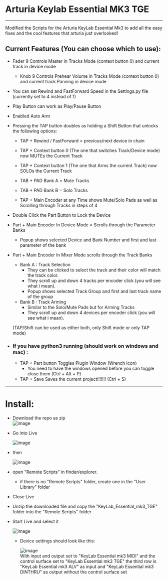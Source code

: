 # Arturia Keylab Essential MK3 TGE
------------------------------------

Modified the Scripts for the Arturia KeyLab Essential Mk3 to add all the easy fixes and the cool features that arturia just overlooked! 

## Current Features (You can choose which to use):

- Fader 9 Controls Master in Tracks Mode (context button 0) and current track in device mode
  - Knob 9 Controls Prehear Volume in Tracks Mode (context button 0) and current track Panning in device mode

- You can set Rewind and FastForward Speed in the Settings.py file (currently set to 4 instead of 1)

- Play Button can work as Play/Pause Button

- Enabled Auto Arm

- Pressing the TAP button doubles as holding a Shift Button that unlocks the following options:  

    - TAP + Rewind / FastForward = previous/next device in chain

    - TAP + Context button 0 (The one that switches Track/Device mode) now MUTEs the Current Track
     
    - TAP + Context button 1 (The one that Arms the current Track) now SOLOs the Current Track

    - TAB + PAD Bank A = Mute Tracks

    - TAB + PAD Bank B = Solo Tracks

    - TAP + Main Encoder at any Time shows Mute/Solo Pads as well as Scrolling through Tracks in steps of 4
    
- Double Click the Part Button to Lock the Device
    
- Part + Main Encoder In Device Mode = Scrolls through the Parameter Banks
  - Popup shows selected Device and Bank Number and first and last parameter of the bank
  
- Part + Main Encoder In Mixer Mode scrolls through the Track Banks
  - Bank A : Track Selection
    - They can be clicked to select the track and their color will match the track color.
    - They scroll up and down 4 tracks per encoder click (you will see what i mean).
    - Popup shows selected Track Group and first and last track name of the group
  - Bank B : Track Arming
    - Similar to the Solo/Mute Pads but for Arming Tracks
    - They scroll up and down 4 devices per encoder click (you will see what i mean).

  (TAP/Shift can be used as either both, only Shift mode or only TAP mode)

- ### If you have python3 running (should work on windows and mac) :
  - TAP + Part button Toggles Plugin Window (Wrench Icon) 
    - You need to have the windows opened before you can toggle close them (Ctrl + Alt + P)
  - TAP + Save Saves the current project!!!!!!! (Ctrl + S)
 
-------------------------


# Install:

- Download the repo as zip  
    ![image](https://github.com/MrMatch246/KeyLab_Essential_mk3_TGE/assets/50702646/10d56113-c67d-4d25-a660-16fdd33b7992) 


- Go into Live

  ![image](https://github.com/MrMatch246/Launchkey_MK3_TGE/assets/50702646/5290bc01-4248-4e5d-9a44-b5f9a80c7d3c)

- then 

  ![image](https://github.com/MrMatch246/Launchkey_MK3_TGE/assets/50702646/559af2d9-a063-437a-b2fe-77be1f838203)

- open "Remote Scripts" in finder/explorer.
  - if there is no "Remote Scripts" folder, create one in the "User Library" folder

- Close Live

- Unzip the downloaded file and copy the "KeyLab_Essential_mk3_TGE" folder into the "Remote Scripts" folder
- Start Live and select it 

  ![image](https://github.com/MrMatch246/KeyLab_Essential_mk3_TGE/assets/50702646/a3a87514-af62-4248-8688-7fcafd98aeb9)

  - Device settings should look like this:

    ![image](https://github.com/MrMatch246/KeyLab_Essential_mk3_TGE/assets/50702646/187ef3db-4d02-4608-b62f-8691b9d2b66a)  
    With input and output set to "KeyLab Essential mk3 MIDI" and the control surface set to "KeyLab Essential mk3 TGE"
    the third row is "KeyLab Essential mk3 ALV" as input and "KeyLab Essential mk3 DINTHRU" as output without the control surface set